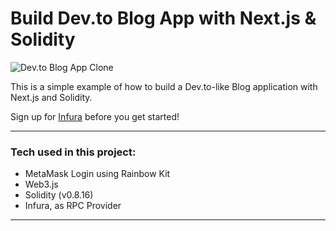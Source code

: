 # Build Dev.to Blog App with Next.js & Solidity

![Dev.to Blog App Clone](https://i.ibb.co/JR0Wg6q/Clean-Shot-2022-09-21-at-17-30-12.jpg)

This is a simple example of how to build a Dev.to-like Blog application with Next.js and Solidity.

Sign up for [Infura](https://www.infura.io/?utm_source=cleverprogrammer&utm_medium=influencer&utm_campaign=2022_May__acquisition_none) before you get started!

---

### Tech used in this project:

- MetaMask Login using Rainbow Kit
- Web3.js
- Solidity (v0.8.16)
- Infura, as RPC Provider

---


